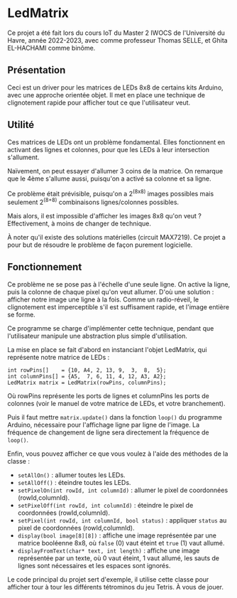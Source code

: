 # LedMatrix

Ce projet a été fait lors du cours IoT du Master 2 IWOCS de l'Université du Havre, année 2022-2023, avec comme professeur Thomas SELLE, et Ghita EL-HACHAMI comme binôme.

## Présentation

Ceci est un driver pour les matrices de LEDs 8x8 de certains kits Arduino, avec une approche orientée objet. Il met en place une technique de clignotement rapide pour afficher tout ce que l'utilisateur veut.

## Utilité

Ces matrices de LEDs ont un problème fondamental. Elles fonctionnent en activant des lignes et colonnes, pour que les LEDs à leur intersection s'allument.

Naïvement, on peut essayer d'allumer 3 coins de la matrice. On remarque que le 4ème s'allume aussi, puisqu'on a activé sa colonne et sa ligne.

Ce problème était prévisible, puisqu'on a 2<sup>(8x8)</sup> images possibles mais seulement 2<sup>(8+8)</sup> combinaisons lignes/colonnes possibles.

Mais alors, il est impossible d'afficher les images 8x8 qu'on veut ? Effectivement, à moins de changer de technique.

À noter qu'il existe des solutions matérielles (circuit MAX7219). Ce projet a pour but de résoudre le problème de façon purement logicielle. 

## Fonctionnement

Ce problème ne se pose pas à l'échelle d'une seule ligne. On active la ligne, puis la colonne de chaque pixel qu'on veut allumer. D'où une solution : afficher notre image une ligne à la fois. Comme un radio-réveil, le clignotement est imperceptible s'il est suffisament rapide, et l'image entière se forme.

Ce programme se charge d'implémenter cette technique, pendant que l'utilisateur manipule une abstraction plus simple d'utilisation.

La mise en place se fait d'abord en instanciant l'objet LedMatrix, qui représente notre matrice de LEDs :
```Arduino
int rowPins[]    = {10, A4, 2, 13, 9,  3,  8,  5};
int columnPins[] = {A5,  7, 6, 11, 4, 12, A3, A2};
LedMatrix matrix = LedMatrix(rowPins, columnPins);
```
Où rowPins représente les ports de lignes et columnPins les ports de colonnes (voir le manuel de votre matrice de LEDs, et votre branchement).

Puis il faut mettre `matrix.update()` dans la fonction `loop()` du programme Arduino, nécessaire pour l'affichage ligne par ligne de l'image. La fréquence de changement de ligne sera directement la fréquence de `loop()`.

Enfin, vous pouvez afficher ce que vous voulez à l'aide des méthodes de la classe :
* `setAllOn()` : allumer toutes les LEDs.
* `setAllOff()` : éteindre toutes les LEDs.
* `setPixelOn(int rowId, int columnId)` : allumer le pixel de coordonnées (rowId,columnId).
* `setPixelOff(int rowId, int columnId)` : éteindre le pixel de coordonnées (rowId,columnId).
* `setPixel(int rowId, int columnId, bool status)` : appliquer `status` au pixel de coordonnées (rowId,columnId).
* `display(bool image[8][8])` : affiche une image représentée par une matrice booléenne 8x8, où `false` (0) vaut éteint et `true` (1) vaut allumé.
* `displayFromText(char* text, int length)` : affiche une image représentée par un texte, où 0 vaut éteint, 1 vaut allumé, les sauts de lignes sont nécessaires et les espaces sont ignorés.

Le code principal du projet sert d'exemple, il utilise cette classe pour afficher tour à tour les différents tétrominos du jeu Tetris. À vous de jouer.